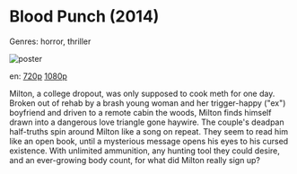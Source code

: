 # Blood Punch (2014)

Genres: horror, thriller

![poster](http://image.tmdb.org/t/p/w500/lKAeO8q3fETPNnA0DYML1mkghr7.jpg)

en:
  [720p](magnet:?xt=urn:btih:BD166A381006B67EBE4652B9E40488DD7885270D&tr=udp://glotorrents.pw:6969/announce&tr=udp://tracker.opentrackr.org:1337/announce&tr=udp://torrent.gresille.org:80/announce&tr=udp://tracker.openbittorrent.com:80&tr=udp://tracker.coppersurfer.tk:6969&tr=udp://tracker.leechers-paradise.org:6969&tr=udp://p4p.arenabg.ch:1337&tr=udp://tracker.internetwarriors.net:1337)
  [1080p](magnet:?xt=urn:btih:BBE649FCB1AD6EE993CE1C44044809FAD308CA79&tr=udp://glotorrents.pw:6969/announce&tr=udp://tracker.opentrackr.org:1337/announce&tr=udp://torrent.gresille.org:80/announce&tr=udp://tracker.openbittorrent.com:80&tr=udp://tracker.coppersurfer.tk:6969&tr=udp://tracker.leechers-paradise.org:6969&tr=udp://p4p.arenabg.ch:1337&tr=udp://tracker.internetwarriors.net:1337)
  


Milton, a college dropout, was only supposed to cook meth for one day. Broken out of rehab by a brash young woman and her trigger-happy ("ex") boyfriend and driven to a remote cabin the woods, Milton finds himself drawn into a dangerous love triangle gone haywire. The couple's deadpan half-truths spin around Milton like a song on repeat. They seem to read him like an open book, until a mysterious message opens his eyes to his cursed existence. With unlimited ammunition, any hunting tool they could desire, and an ever-growing body count, for what did Milton really sign up?